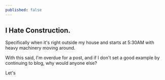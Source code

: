 ```yaml
---
published: false
---
```

## I Hate Construction.

Specifically when it's right outside my house and starts at 5:30AM with heavy machinery moving around.

With this said, I'm overdue for a post, and if I don't set a good example by continuing to blog, why would anyone else?

Let's 